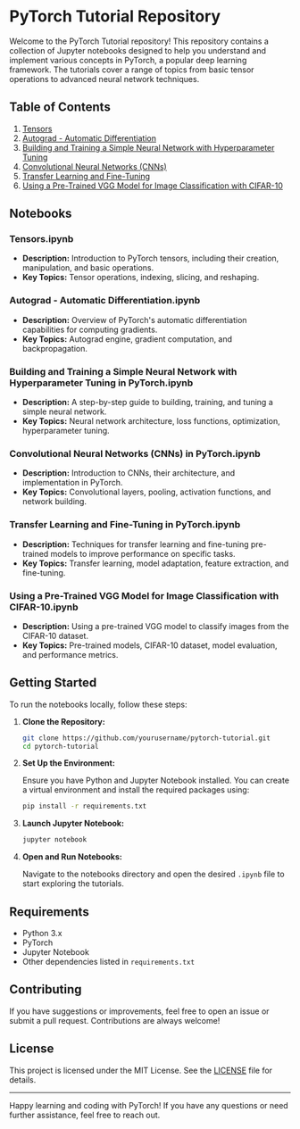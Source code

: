 # PyTorch Tutorial Repository

Welcome to the PyTorch Tutorial repository! This repository contains a collection of Jupyter notebooks designed to help you understand and implement various concepts in PyTorch, a popular deep learning framework. The tutorials cover a range of topics from basic tensor operations to advanced neural network techniques.

## Table of Contents

1. [Tensors](#tensorsipynb)
2. [Autograd - Automatic Differentiation](#autograd-automatic-differentiationipynb)
3. [Building and Training a Simple Neural Network with Hyperparameter Tuning](#building-and-training-a-simple-neural-network-with-hyperparameter-tuning-in-pytorchipynb)
4. [Convolutional Neural Networks (CNNs)](#convolutional-neural-networks-cnns-in-pytorchipynb)
5. [Transfer Learning and Fine-Tuning](#transfer-learning-and-fine-tuning-in-pytorchipynb)
6. [Using a Pre-Trained VGG Model for Image Classification with CIFAR-10](#using-a-pre-trained-vgg-model-for-image-classification-with-cifar-10ipynb)

## Notebooks

### Tensors.ipynb

- **Description:** Introduction to PyTorch tensors, including their creation, manipulation, and basic operations.
- **Key Topics:** Tensor operations, indexing, slicing, and reshaping.

### Autograd - Automatic Differentiation.ipynb

- **Description:** Overview of PyTorch's automatic differentiation capabilities for computing gradients.
- **Key Topics:** Autograd engine, gradient computation, and backpropagation.

### Building and Training a Simple Neural Network with Hyperparameter Tuning in PyTorch.ipynb

- **Description:** A step-by-step guide to building, training, and tuning a simple neural network.
- **Key Topics:** Neural network architecture, loss functions, optimization, hyperparameter tuning.

### Convolutional Neural Networks (CNNs) in PyTorch.ipynb

- **Description:** Introduction to CNNs, their architecture, and implementation in PyTorch.
- **Key Topics:** Convolutional layers, pooling, activation functions, and network building.

### Transfer Learning and Fine-Tuning in PyTorch.ipynb

- **Description:** Techniques for transfer learning and fine-tuning pre-trained models to improve performance on specific tasks.
- **Key Topics:** Transfer learning, model adaptation, feature extraction, and fine-tuning.

### Using a Pre-Trained VGG Model for Image Classification with CIFAR-10.ipynb

- **Description:** Using a pre-trained VGG model to classify images from the CIFAR-10 dataset.
- **Key Topics:** Pre-trained models, CIFAR-10 dataset, model evaluation, and performance metrics.

## Getting Started

To run the notebooks locally, follow these steps:

1. **Clone the Repository:**

   ```bash
   git clone https://github.com/yourusername/pytorch-tutorial.git
   cd pytorch-tutorial
   ```

2. **Set Up the Environment:**

   Ensure you have Python and Jupyter Notebook installed. You can create a virtual environment and install the required packages using:

   ```bash
   pip install -r requirements.txt
   ```

3. **Launch Jupyter Notebook:**

   ```bash
   jupyter notebook
   ```

4. **Open and Run Notebooks:**

   Navigate to the notebooks directory and open the desired `.ipynb` file to start exploring the tutorials.

## Requirements

- Python 3.x
- PyTorch
- Jupyter Notebook
- Other dependencies listed in `requirements.txt`

## Contributing

If you have suggestions or improvements, feel free to open an issue or submit a pull request. Contributions are always welcome!

## License

This project is licensed under the MIT License. See the [LICENSE](LICENSE) file for details.

---

Happy learning and coding with PyTorch! If you have any questions or need further assistance, feel free to reach out.